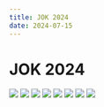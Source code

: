 ```yaml
---
title: JOK 2024
date: 2024-07-15
---
```


# JOK 2024


![](https://liozengphotos.s3.us-east-2.amazonaws.com/IMG_6732.jpg)
![](https://liozengphotos.s3.us-east-2.amazonaws.com/IMG_6730.jpg)
![](https://liozengphotos.s3.us-east-2.amazonaws.com/IMG_6786.JPG)
![](https://liozengphotos.s3.us-east-2.amazonaws.com/IMG_6897.jpg)
![](https://liozengphotos.s3.us-east-2.amazonaws.com/IMG_6656.jpg)
![](https://liozengphotos.s3.us-east-2.amazonaws.com/IMG_6673.JPG)
![](https://liozengphotos.s3.us-east-2.amazonaws.com/IMG_6984.JPG)
![](https://liozengphotos.s3.us-east-2.amazonaws.com/IMG_6747.jpg)
